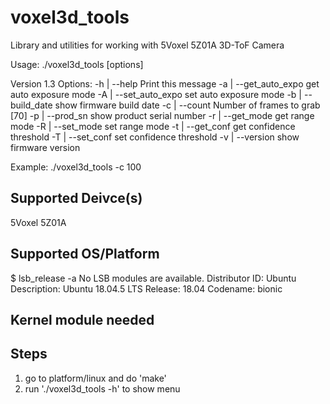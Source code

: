# voxel3d_tools
Library and utilities for working with 5Voxel 5Z01A 3D-ToF Camera

Usage: ./voxel3d_tools [options]

Version 1.3
Options:
-h | --help             Print this message
-a | --get_auto_expo    get auto exposure mode
-A | --set_auto_expo    set auto exposure mode
-b | --build_date       show firmware build date
-c | --count            Number of frames to grab [70]
-p | --prod_sn          show product serial number
-r | --get_mode         get range mode
-R | --set_mode         set range mode
-t | --get_conf         get confidence threshold
-T | --set_conf         set confidence threshold
-v | --version          show firmware version


Example:
./voxel3d_tools -c 100


Supported Deivce(s)
-------------------------------------------------------------------------------
5Voxel 5Z01A

Supported OS/Platform
-------------------------------------------------------------------------------
$ lsb_release -a
No LSB modules are available.
Distributor ID:	Ubuntu
Description:	Ubuntu 18.04.5 LTS
Release:	18.04
Codename:	bionic


Kernel module needed
-------------------------------------------------------------------------------

Steps
-------------------------------------------------------------------------------
1. go to platform/linux and do 'make'
2. run './voxel3d_tools -h' to show menu
